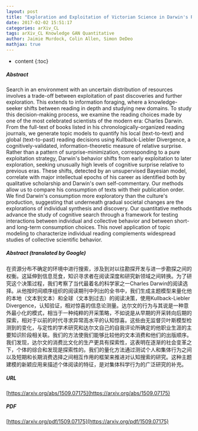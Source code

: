 ```yaml
---
layout: post
title: "Exploration and Exploitation of Victorian Science in Darwin's Reading Notebooks"
date: 2017-02-02 15:51:17
categories: arXiv_CL
tags: arXiv_CL Knowledge GAN Quantitative
author: Jaimie Murdock, Colin Allen, Simon DeDeo
mathjax: true
---
```


* content
{:toc}

##### Abstract
Search in an environment with an uncertain distribution of resources involves a trade-off between exploitation of past discoveries and further exploration. This extends to information foraging, where a knowledge-seeker shifts between reading in depth and studying new domains. To study this decision-making process, we examine the reading choices made by one of the most celebrated scientists of the modern era: Charles Darwin. From the full-text of books listed in his chronologically-organized reading journals, we generate topic models to quantify his local (text-to-text) and global (text-to-past) reading decisions using Kullback-Liebler Divergence, a cognitively-validated, information-theoretic measure of relative surprise. Rather than a pattern of surprise-minimization, corresponding to a pure exploitation strategy, Darwin's behavior shifts from early exploitation to later exploration, seeking unusually high levels of cognitive surprise relative to previous eras. These shifts, detected by an unsupervised Bayesian model, correlate with major intellectual epochs of his career as identified both by qualitative scholarship and Darwin's own self-commentary. Our methods allow us to compare his consumption of texts with their publication order. We find Darwin's consumption more exploratory than the culture's production, suggesting that underneath gradual societal changes are the explorations of individual synthesis and discovery. Our quantitative methods advance the study of cognitive search through a framework for testing interactions between individual and collective behavior and between short- and long-term consumption choices. This novel application of topic modeling to characterize individual reading complements widespread studies of collective scientific behavior.

##### Abstract (translated by Google)
在资源分布不确定的环境中进行搜索，涉及到对以往勘探开发与进一步勘探之间的权衡。这延伸到信息觅食，知识寻求者在阅读深度和研究新领域之间转换。为了研究这个决策过程，我们考察了当代最着名的科学家之一Charles Darwin的阅读选择。从他按时间顺序组织的阅读期刊中列出的全书中，我们生成主题模型来量化他的本地（文本到文本）和全球（文本到过去）的阅读决策，使用Kullback-Liebler Divergence，认知验证，相对惊喜的信息论测量。达尔文的行为与其说是一种意外最小化的模式，相当于一种纯粹的开采策略，不如说是从早期的开采转向后期的探索，相对于以前的时代寻求异常高水平的认知惊喜。这些由无监督贝叶斯模型检测到的变化，与定性的学术研究和达尔文自己的自我评论所确定的他职业生涯的主要知识阶段相关联。我们的方法使我们能够比较他的文本消费和他们的出版顺序。我们发现，达尔文的消费比文化的生产更具有探索性，这表明在逐渐的社会变革之下，个体的综合和发现是探索性的。我们的量化方法通过测试个人和集体行为之间以及短期和长期消费选择之间相互作用的框架来推进对认知搜索的研究。这种主题建模的新颖应用来描述个体阅读的特征，是对集体科学行为的广泛研究的补充。

##### URL
[https://arxiv.org/abs/1509.07175](https://arxiv.org/abs/1509.07175)

##### PDF
[https://arxiv.org/pdf/1509.07175](https://arxiv.org/pdf/1509.07175)

